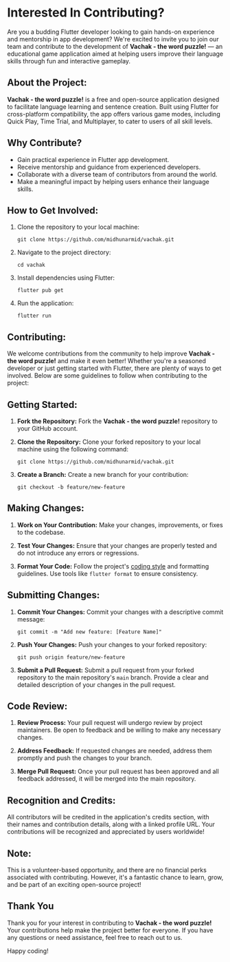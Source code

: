 # Interested In Contributing?

Are you a budding Flutter developer looking to gain hands-on experience and mentorship in app development? We're excited to invite you to join our team and contribute to the development of **Vachak - the word puzzle!** — an educational game application aimed at helping users improve their language skills through fun and interactive gameplay.

## About the Project:
**Vachak - the word puzzle!** is a free and open-source application designed to facilitate language learning and sentence creation. Built using Flutter for cross-platform compatibility, the app offers various game modes, including Quick Play, Time Trial, and Multiplayer, to cater to users of all skill levels.

## Why Contribute?
- Gain practical experience in Flutter app development.
- Receive mentorship and guidance from experienced developers.
- Collaborate with a diverse team of contributors from around the world.
- Make a meaningful impact by helping users enhance their language skills.

## How to Get Involved:
1. Clone the repository to your local machine:
   ```
   git clone https://github.com/midhunarmid/vachak.git
   ```
2. Navigate to the project directory:
   ```
   cd vachak
   ```
3. Install dependencies using Flutter:
   ```
   flutter pub get
   ```
4. Run the application:
   ```
   flutter run
   ```

## Contributing:

We welcome contributions from the community to help improve **Vachak - the word puzzle!** and make it even better! Whether you're a seasoned developer or just getting started with Flutter, there are plenty of ways to get involved. Below are some guidelines to follow when contributing to the project:

## Getting Started:
1. **Fork the Repository:** Fork the **Vachak - the word puzzle!** repository to your GitHub account.

2. **Clone the Repository:** Clone your forked repository to your local machine using the following command:
   ```
   git clone https://github.com/midhunarmid/vachak.git
   ```

3. **Create a Branch:** Create a new branch for your contribution:
   ```
   git checkout -b feature/new-feature
   ```

## Making Changes:
1. **Work on Your Contribution:** Make your changes, improvements, or fixes to the codebase.

2. **Test Your Changes:** Ensure that your changes are properly tested and do not introduce any errors or regressions.

3. **Format Your Code:** Follow the project's [coding style](https://dart.dev/effective-dart/style) and formatting guidelines. Use tools like `flutter format` to ensure consistency.

## Submitting Changes:
1. **Commit Your Changes:** Commit your changes with a descriptive commit message:
   ```
   git commit -m "Add new feature: [Feature Name]"
   ```

2. **Push Your Changes:** Push your changes to your forked repository:
   ```
   git push origin feature/new-feature
   ```

3. **Submit a Pull Request:** Submit a pull request from your forked repository to the main repository's `main` branch. Provide a clear and detailed description of your changes in the pull request.

## Code Review:
1. **Review Process:** Your pull request will undergo review by project maintainers. Be open to feedback and be willing to make any necessary changes.

2. **Address Feedback:** If requested changes are needed, address them promptly and push the changes to your branch.

3. **Merge Pull Request:** Once your pull request has been approved and all feedback addressed, it will be merged into the main repository.

## Recognition and Credits:
All contributors will be credited in the application's credits section, with their names and contribution details, along with a linked profile URL. Your contributions will be recognized and appreciated by users worldwide!

## Note:
This is a volunteer-based opportunity, and there are no financial perks associated with contributing. However, it's a fantastic chance to learn, grow, and be part of an exciting open-source project!

## Thank You
Thank you for your interest in contributing to **Vachak - the word puzzle!** Your contributions help make the project better for everyone. If you have any questions or need assistance, feel free to reach out to us.

Happy coding!
